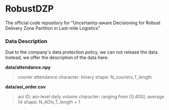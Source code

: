 # RobustDZP
The official code repository for "Uncertainty-aware Decisioning for Robust Delivery Zone Partition in Last-mile Logistics"



### Data Description
Due to the company's data protection policy, we can not release the data. Instead, we offer the description of the data here:

**data/attendance.npy**
> courier attendance
> character: binary
> shape: N_couriers,T_length

**data/aoi_order.csv**
> aoi ID; aoi-level daily volume
> character: ranging from [0,400];  average 14
> shape: N_AOIs,T_length + 1 
